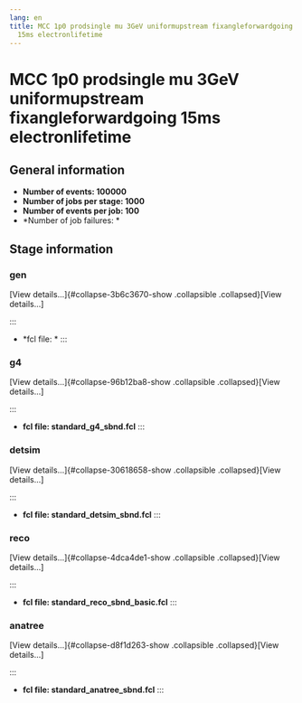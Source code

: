 ```yaml
---
lang: en
title: MCC 1p0 prodsingle mu 3GeV uniformupstream fixangleforwardgoing
  15ms electronlifetime
---
```




MCC 1p0 prodsingle mu 3GeV uniformupstream fixangleforwardgoing 15ms electronlifetime
==============================================================================================================================================================================================



General information 
----------------------------------------------------------

-   **Number of events: 100000**
-   **Number of jobs per stage: 1000**
-   **Number of events per job: 100**
-   \*Number of job failures: \*



Stage information 
------------------------------------------------------



### gen 

[View details\...]{#collapse-3b6c3670-show .collapsible
.collapsed}[View details\...]

::: 
-   \*fcl file: \*
:::



### g4 

[View details\...]{#collapse-96b12ba8-show .collapsible
.collapsed}[View details\...]

::: 
-   **fcl file: standard\_g4\_sbnd.fcl**
:::



### detsim 

[View details\...]{#collapse-30618658-show .collapsible
.collapsed}[View details\...]

::: 
-   **fcl file: standard\_detsim\_sbnd.fcl**
:::



### reco 

[View details\...]{#collapse-4dca4de1-show .collapsible
.collapsed}[View details\...]

::: 
-   **fcl file: standard\_reco\_sbnd\_basic.fcl**
:::



### anatree 

[View details\...]{#collapse-d8f1d263-show .collapsible
.collapsed}[View details\...]

::: 
-   **fcl file: standard\_anatree\_sbnd.fcl**
:::
